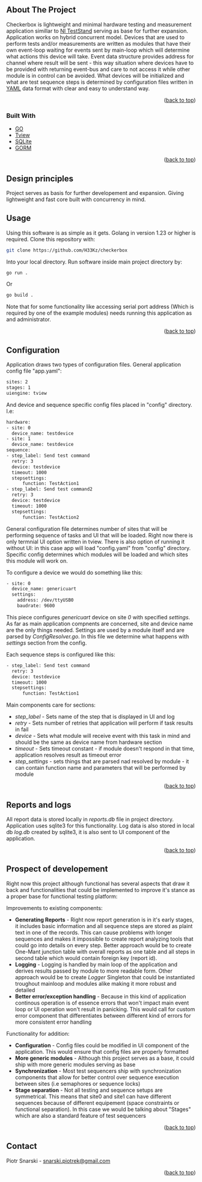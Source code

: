 <a name="readme-top"></a>


<!-- ABOUT THE PROJECT -->
## About The Project

Checkerbox is lightweight and minimal hardware testing and measurement application simillar to <a href="https://www.ni.com/en/shop/electronic-test-instrumentation/application-software-for-electronic-test-and-instrumentation-category/what-is-teststand.html">NI TestStand</a> serving as base for further expansion. Application works on hybrid concurrent model. Devices that are used to perform tests and/or measurements are 
written as modules that have their own event-loop waiting for events sent by main-loop which will determine what actions this device will take. Event data structure provides address for channel where result will be sent - this way situation where devices have to be provided with returning event-bus and care to not access it while other module is in control can be avoided. What devices will be initialized and what are test sequence steps is determined
by configuration files written in <a href="https://yaml.org/">YAML</a> data format with clear and easy to understand way.
<p align="right">(<a href="#readme-top">back to top</a>)</p>



### Built With

* <a href="https://go.dev/">GO</a>
* <a href="https://github.com/rivo/tview">Tview</a>
* <a href="https://www.sqlite.org/">SQLite</a>
* <a href="https://gorm.io/index.html">GORM</a>



<p align="right">(<a href="#readme-top">back to top</a>)</p>

<!-- DESIGN PRINCIPLES -->
## Design principles
Project serves as basis for further developement and expansion. Giving lightweight and fast core built with concurrency in mind.

<!-- USAGE EXAMPLES -->
## Usage
Using this software is as simple as it gets. Golang in version 1.23 or higher is required.
Clone this repository with:
```sh
git clone https://github.com/H33Kz/checkerbox
```
Into your local directory. Run software inside main project directory by:
```sh
go run .
```
Or
```sh
go build .
```
Note that for some functionality like accessing serial port address (Which is required by one of the example modules) needs running this application as and administrator.
<p align="right">(<a href="#readme-top">back to top</a>)</p>

<!-- Config -->
## Configuration
Application draws two types of configuration files. General application config file "app.yaml":
```sh
sites: 2
stages: 1
uiengine: tview
```
And device and sequence specific config files placed in "config" directory. I.e:
```sh
hardware:
- site: 0
  device_name: testdevice
- site: 1
  device_name: testdevice
sequence:
- step_label: Send test command
  retry: 3
  device: testdevice
  timeout: 1000
  stepsettings:
      function: TestAction1
- step_label: Send test command2
  retry: 3
  device: testdevice
  timeout: 1000
  stepsettings:
      function: TestAction2
```
General configuration file determines number of sites that will be performing sequence of tasks and UI that will be loaded. Right now there is only termnial UI option written in tview. There is also option of running it without UI: in this case app will load "config.yaml" from "config" directory.
Specific config determines which modules will be loaded and which sites this module will work on.

To configure a device we would do something like this:
```sh
- site: 0
  device_name: genericuart
  settings:
    address: /dev/ttyUSB0
    baudrate: 9600
```
This piece configures *genericuart* device on site *0* with specified *settings*. As far as main application compnents are concerned, site and device name are the only things needed. Settings are used by a module itself and are parsed by *ConfigResolver.go*. In this file we determine what happens with *settings* section from the config.

Each sequence steps is configured like this:
```sh
- step_label: Send test command
  retry: 3
  device: testdevice
  timeout: 1000
  stepsettings:
      function: TestAction1
```
Main components care for sections: 
* *step_label* - Sets name of the step that is displayed in UI and log
* *retry* - Sets number of retries that application will perform if task results in fail
* *device* - Sets what module will receive event with this task in mind and should be the same as device name from hardware section
* *timeout* - Sets timeout constant - if module doesn't respond in that time, application resolves result as timeout error
* *step_settings* - sets things that are parsed nad resolved by module - it can contain function name and parameters that will be performed by module
<p align="right">(<a href="#readme-top">back to top</a>)</p>

<!-- Data -->
## Reports and logs
All report data is stored locally in *reports.db* file in project directory. Application uses sqlite3 for this functionality. Log data is also stored in local db *log.db* created by sqlite3, it is also sent to UI component of the application.
<p align="right">(<a href="#readme-top">back to top</a>)</p>



<!-- Prospect of developement -->
## Prospect of developement
Right now this project although functional has several aspects that draw it back and functionalities that could be implemented to improve it's stance as a proper base for functional testing platform:

Improvements to existing components:
* **Generating Reports** - Right now report generation is in it's early stages, it includes basic information and all sequence steps are stored as plaint text in one of the records. This can cause problems with longer sequences and makes it impossible to create report analyzing tools that could go into details on every step. Better approach would be to create One-Mant junction table with overall reports as one table and all steps in second table which would contain foreign key (report id).
* **Logging** - Logging is handled by main loop of the application and derives results passed by module to more readable form. Other approach would be to create *Logger* Singleton that could be instantiated troughout mainloop and modules alike making it more robust and detailed
* **Better error/exception handling** - Because in this kind of application continous operation is of essence errors that won't impact main event loop or UI operation won't result in panicking. This would call for custom error component that differentiates between different kind of errors for more consistent error handling

Functionality for addition:
* **Configuration** - Config files could be modified in UI component of the application. This would ensure that config files are properly formatted
* **More generic modules** - Although this project serves as a base, it could ship with more generic modules serving as base
* **Synchronization** - Most test sequencers ship with synchronization components that allow for better control over sequence execution between sites (i.e semaphores or sequence locks)
* **Stage separation** - Not all testing and sequence setups are symmetrical. This means that site0 and site1 can have different sequences because of different equipement (space constraints or functional separation). In this case we would be talking about "Stages" which are also a standard feature of test sequencers
<p align="right">(<a href="#readme-top">back to top</a>)</p>

<!-- CONTACT -->
## Contact

Piotr Snarski - snarski.piotrek@gmail.com

<p align="right">(<a href="#readme-top">back to top</a>)</p>

<!-- MARKDOWN LINKS & IMAGES -->



